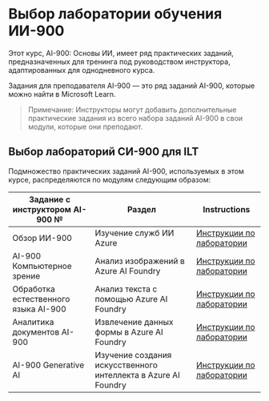 # Выбор лаборатории обучения ИИ-900

Этот курс, AI-900: Основы ИИ, имеет ряд практических заданий, предназначенных для тренинга под руководством инструктора, адаптированных для однодневного курса.

Задания для преподавателя AI-900 — это ряд заданий AI-900, которые можно найти в Microsoft Learn.

> Примечание: Инструкторы могут добавить дополнительные практические задания из всего набора заданий AI-900 в свои модули, которые они преподают.

## Выбор лабораторий СИ-900 для ILT

Подмножество практических заданий AI-900, используемых в этом курсе, распределяются по модулям следующим образом: 

| Задание с инструктором AI-900 № | Раздел | Instructions |
| --- | --- | --- |
| Обзор ИИ-900 | Изучение служб ИИ Azure | [Инструкции по лаборатории](https://go.microsoft.com/fwlink/?linkid=2250253) |
| AI-900 Компьютерное зрение | Анализ изображений в Azure AI Foundry | [Инструкции по лаборатории](https://go.microsoft.com/fwlink/?linkid=2250145) |
| Обработка естественного языка AI-900 | Анализ текста с помощью Azure AI Foundry | [Инструкции по лаборатории](https://go.microsoft.com/fwlink/?linkid=2250314) |
| Аналитика документов AI-900 | Извлечение данных формы в Azure AI Foundry | [Инструкции по лаборатории](https://go.microsoft.com/fwlink/?linkid=2250315) |
| AI-900 Generative AI | Изучение создания искусственного интеллекта в Azure AI Foundry | [Инструкции по лаборатории](https://go.microsoft.com/fwlink/?linkid=2249955) |


